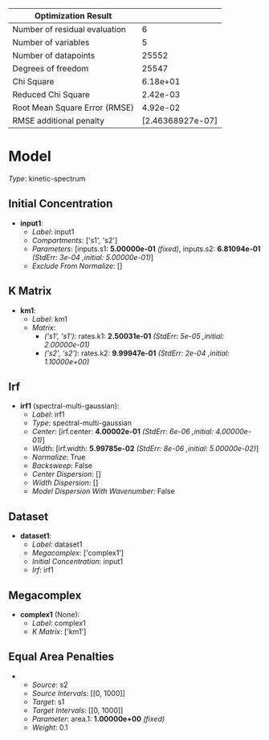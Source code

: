 | Optimization Result           |                  |
|-------------------------------|------------------|
| Number of residual evaluation | 6                |
| Number of variables           | 5                |
| Number of datapoints          | 25552            |
| Degrees of freedom            | 25547            |
| Chi Square                    | 6.18e+01         |
| Reduced Chi Square            | 2.42e-03         |
| Root Mean Square Error (RMSE) | 4.92e-02         |
| RMSE additional penalty       | [2.46368927e-07] |

# Model

_Type_: kinetic-spectrum

## Initial Concentration

* **input1**:
  * *Label*: input1
  * *Compartments*: ['s1', 's2']
  * *Parameters*: [inputs.s1: **5.00000e-01** *(fixed)*, inputs.s2: **6.81094e-01** *(StdErr: 3e-04 ,initial: 5.00000e-01)*]
  * *Exclude From Normalize*: []

## K Matrix

* **km1**:
  * *Label*: km1
  * *Matrix*: 
    * *('s1', 's1')*: rates.k1: **2.50031e-01** *(StdErr: 5e-05 ,initial: 2.00000e-01)*
    * *('s2', 's2')*: rates.k2: **9.99947e-01** *(StdErr: 2e-04 ,initial: 1.10000e+00)*
  

## Irf

* **irf1** (spectral-multi-gaussian):
  * *Label*: irf1
  * *Type*: spectral-multi-gaussian
  * *Center*: [irf.center: **4.00002e-01** *(StdErr: 6e-06 ,initial: 4.00000e-01)*]
  * *Width*: [irf.width: **5.99785e-02** *(StdErr: 8e-06 ,initial: 5.00000e-02)*]
  * *Normalize*: True
  * *Backsweep*: False
  * *Center Dispersion*: []
  * *Width Dispersion*: []
  * *Model Dispersion With Wavenumber*: False

## Dataset

* **dataset1**:
  * *Label*: dataset1
  * *Megacomplex*: ['complex1']
  * *Initial Concentration*: input1
  * *Irf*: irf1

## Megacomplex

* **complex1** (None):
  * *Label*: complex1
  * *K Matrix*: ['km1']

## Equal Area Penalties

* 
  * *Source*: s2
  * *Source Intervals*: [[0, 1000]]
  * *Target*: s1
  * *Target Intervals*: [[0, 1000]]
  * *Parameter*: area.1: **1.00000e+00** *(fixed)*
  * *Weight*: 0.1

